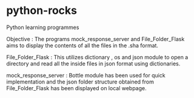 # python-rocks
Python learning programmes

Objective  : The programs mock_response_server and File_Folder_Flask aims to display the contents of all the
files in the .sha format.

File_Folder_Flask : This utilizes dictionary , os and json module to open a directory and read all the inside files in json format 
using dictionaries.

mock_response_server : Bottle module has been used for quick implementation and the json folder structure obtained from File_Folder_Flask 
has been displayed on local webpage.
